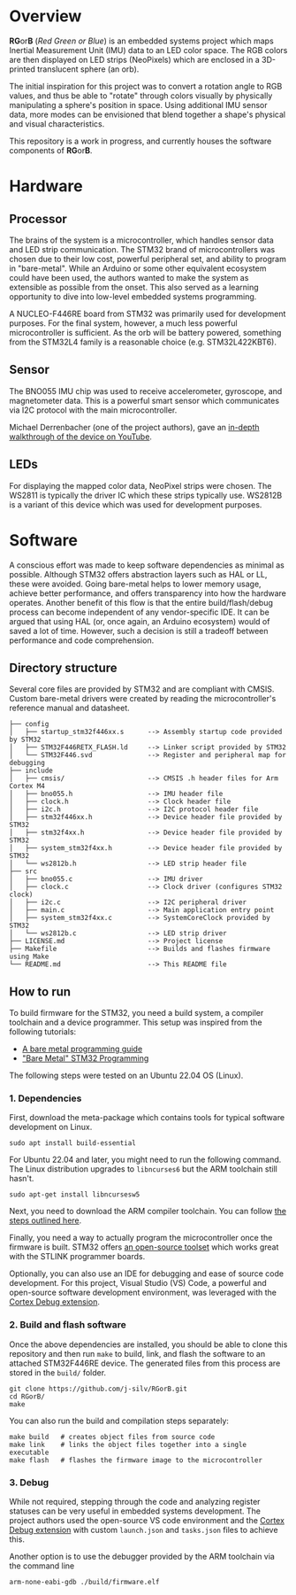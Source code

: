 # Overview

**RG**or**B** (*Red Green or Blue*) is an embedded systems project which maps Inertial Measurement Unit (IMU) data to an LED color space. The RGB colors are then displayed on LED strips (NeoPixels) which are enclosed in a 3D-printed translucent sphere (an orb).

The initial inspiration for this project was to convert a rotation angle to RGB values, and thus be able to "rotate" through colors visually by physically manipulating a sphere's position in space. Using additional IMU sensor data, more modes can be envisioned that blend together a shape's physical and visual characteristics.

This repository is a work in progress, and currently houses the software components of **RG**or**B**. 

# Hardware

## Processor

The brains of the system is a microcontroller, which handles sensor data and LED strip communication. The STM32 brand of microcontrollers was chosen due to their low cost, powerful peripheral set, and ability to program in "bare-metal". While an Arduino or some other equivalent ecosystem could have been used, the authors wanted to make the system as extensible as possible from the onset. This also served as a learning opportunity to dive into low-level embedded systems programming.

A NUCLEO-F446RE board from STM32 was primarily used for development purposes. For the final system, however, a much less powerful microcontroller is sufficient. As the orb will be battery powered, something from the STM32L4 family is a reasonable choice (e.g. STM32L422KBT6).

## Sensor

The BNO055 IMU chip was used to receive accelerometer, gyroscope, and magnetometer data. This is a powerful smart sensor which communicates via I2C protocol with the main microcontroller.

Michael Derrenbacher (one of the project authors), gave an [in-depth walkthrough of the device on YouTube](https://www.youtube.com/watch?v=0xjDUMwMOhk).

## LEDs

For displaying the mapped color data, NeoPixel strips were chosen. The WS2811 is typically the driver IC which these strips typically use. WS2812B is a variant of this device which was used for development purposes.

# Software

A conscious effort was made to keep software dependencies as minimal as possible. Although STM32 offers abstraction layers such as HAL or LL, these were avoided. Going bare-metal helps to lower memory usage, achieve better performance, and offers transparency into how the hardware operates. Another benefit of this flow is that the entire build/flash/debug process can become independent of any vendor-specific IDE. It can be argued that using HAL (or, once again, an Arduino ecosystem) would of saved a lot of time. However, such a decision is still a tradeoff between performance and code comprehension.



## Directory structure

Several core files are provided by STM32 and are compliant with CMSIS. Custom bare-metal drivers were created by reading the microcontroller's reference manual and datasheet.

```
├── config
│   ├── startup_stm32f446xx.s      --> Assembly startup code provided by STM32  
│   ├── STM32F446RETX_FLASH.ld     --> Linker script provided by STM32
│   └── STM32F446.svd              --> Register and peripheral map for debugging
├── include
│   ├── cmsis/                     --> CMSIS .h header files for Arm Cortex M4   
│   ├── bno055.h                   --> IMU header file
│   ├── clock.h                    --> Clock header file
│   ├── i2c.h                      --> I2C protocol header file
│   ├── stm32f446xx.h              --> Device header file provided by STM32
│   ├── stm32f4xx.h                --> Device header file provided by STM32
│   ├── system_stm32f4xx.h         --> Device header file provided by STM32
│   └── ws2812b.h                  --> LED strip header file
├── src
│   ├── bno055.c                   --> IMU driver
│   ├── clock.c                    --> Clock driver (configures STM32 clock)
│   ├── i2c.c                      --> I2C peripheral driver
│   ├── main.c                     --> Main application entry point
│   ├── system_stm32f4xx.c         --> SystemCoreClock provided by STM32
│   └── ws2812b.c                  --> LED strip driver
├── LICENSE.md                     --> Project license 
├── Makefile                       --> Builds and flashes firmware using Make         
└── README.md                      --> This README file

```

## How to run

To build firmware for the STM32, you need a build system, a compiler toolchain and a device programmer. This setup was inspired from the following tutorials:

- [A bare metal programming guide](https://github.com/cpq/bare-metal-programming-guide)
- ["Bare Metal" STM32 Programming ](https://vivonomicon.com/2018/04/02/bare-metal-stm32-programming-part-1-hello-arm/)

The following steps were tested on an Ubuntu 22.04 OS (Linux).

### 1. Dependencies

First, download the meta-package which contains tools for typical software development on Linux.

```
sudo apt install build-essential
```

For Ubuntu 22.04 and later, you might need to run the following command. The Linux distribution upgrades to `libncurses6` but the ARM toolchain still hasn't.

```
sudo apt-get install libncursesw5
```

Next, you need to download the ARM compiler toolchain. You can follow [the steps outlined here](https://developer.arm.com/downloads/-/arm-gnu-toolchain-downloads).

Finally, you need a way to actually program the microcontroller once the firmware is built. STM32 offers [an open-source toolset](https://github.com/stlink-org/stlink) which works great with the STLINK programmer boards.

Optionally, you can also use an IDE for debugging and ease of source code development. For this project, Visual Studio (VS) Code, a powerful and open-source software development environment, was leveraged with the [Cortex Debug extension](https://marketplace.visualstudio.com/items?itemName=marus25.cortex-debug). 

### 2. Build and flash software

Once the above dependencies are installed, you should be able to clone this repository and then run `make` to build, link, and flash the software to an attached STM32F446RE device. The generated files from this process are stored in the `build/` folder.

```
git clone https://github.com/j-silv/RGorB.git
cd RGorB/
make
```

You can also run the build and compilation steps separately:

```
make build   # creates object files from source code
make link    # links the object files together into a single executable
make flash   # flashes the firmware image to the microcontroller
```

### 3. Debug

While not required, stepping through the code and analyzing register statuses can be very useful in embedded systems development. The project authors used the open-source VS code environment and the [Cortex Debug extension](https://github.com/Marus/cortex-debug) with custom `launch.json` and `tasks.json` files to achieve this.

Another option is to use the debugger provided by the ARM toolchain via the command line

```
arm-none-eabi-gdb ./build/firmware.elf
```